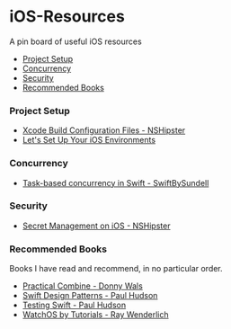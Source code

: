 # iOS-Resources

A pin board of useful iOS resources

* [Project Setup](#Project-Setup)
* [Concurrency](#Concurrency)
* [Security](#Security)
* [Recommended Books](#Recommended-Books)

### Project Setup

* [Xcode Build Configuration Files - NSHipster](https://nshipster.com/xcconfig/)
* [Let's Set Up Your iOS Environments](https://thoughtbot.com/blog/let-s-setup-your-ios-environments)

### Concurrency

* [Task-based concurrency in Swift - SwiftBySundell](https://www.swiftbysundell.com/articles/task-based-concurrency-in-swift/)

### Security

* [Secret Management on iOS - NSHipster](https://nshipster.com/secrets/)

### Recommended Books

Books I have read and recommend, in no particular order.

* [Practical Combine - Donny Wals](https://practicalcombine.com)
* [Swift Design Patterns - Paul Hudson](https://www.hackingwithswift.com/store/swift-design-patterns)
* [Testing Swift - Paul Hudson](https://www.hackingwithswift.com/store/testing-swift)
* [WatchOS by Tutorials - Ray Wenderlich](https://store.raywenderlich.com/products/watchos-by-tutorials)